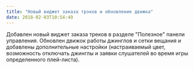 ```yaml
---
title: "Новый виджет заказа трэков и обновление движка"
date: 2018-02-03T10:54:49
---
```


Добавлен новый виджет заказа треков в разделе "Полезное" панели управления. Обновлен движок работы джинглов и сетки вещания и добавлены дополнительные настройки (настраиваемый цвет, возможность отключать джинглы и заявки слушателей во время игры определенного плей-листа). 